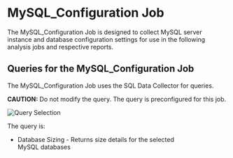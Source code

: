 # MySQL_Configuration Job

The MySQL_Configuration Job is designed to collect MySQL server instance and database configuration
settings for use in the following analysis jobs and respective reports.

## Queries for the MySQL_Configuration Job

The MySQL_Configuration Job uses the SQL Data Collector for queries.

**CAUTION:** Do not modify the query. The query is preconfigured for this job.

![Query Selection](/img/product_docs/accessanalyzer/solutions/databases/mongodb/collection/configurationjob.webp)

The query is:

- Database Sizing - Returns size details for the selected MySQL databases
